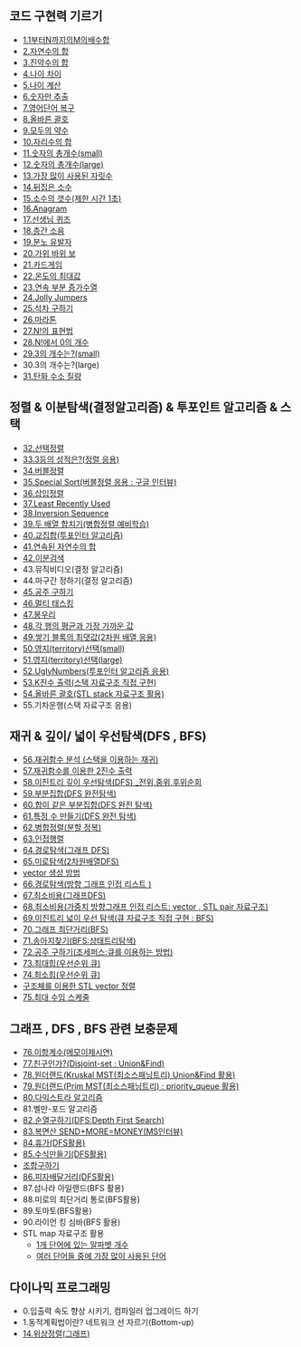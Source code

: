 ﻿## 코드 구현력 기르기

- [1.1부터N까지의M의배수합](1.implement/1.cpp)
- [2.자연수의 합](1.implement/2.cpp)
- [3.진약수의 합](1.implement/3.cpp)
- [4.나이 차이](1.implement/4.cpp)
- [5.나이 계산](1.implement/5.cpp)
- [6.숫자만 추출](1.implement/6.cpp)
- [7.영어단어 복구](1.implement/7.cpp)
- [8.올바른 괄호](1.implement/8.cpp)
- [9.모두의 약수](1.implement/9.cpp)
- [10.자리수의 합](1.implement/10.cpp)
- [11.숫자의 총개수(small)](1.implement/11.cpp)
- [12.숫자의 총개수(large)](1.implement/12.cpp)
- [13.가장 많이 사용된 자릿수](1.implement/13.cpp)
- [14.뒤집은 소수](1.implement/14.cpp)
- [15.소수의 갯수(제한 시간 1초)](1.implement/15.cpp)
- [16.Anagram](1.implement/16.cpp)
- [17.선생님 퀴즈](1.implement/17.cpp)
- [18.층간 소음](1.implement/18.cpp)
- [19.분노 유발자](1.implement/19.cpp)
- [20.가위 바위 보](1.implement/20.cpp)
- [21.카드게임](1.implement/21.cpp)
- [22.온도의 최대값](1.implement/22.cpp)
- [23.연속 부분 증가수열](1.implement/23.cpp)
- [24.Jolly Jumpers](1.implement/24.cpp)
- [25.석차 구하기](1.implement/25.cpp)
- [26.마라톤](1.implement/26.cpp)
- [27.N!의 표현법](1.implement/27.cpp)
- [28.N!에서 0의 개수](1.implement/28.cpp)
- [29.3의 개수는?(small)](1.implement/29.cpp)
- 30.3의 개수는?(large)
- [31.탄화 수소 질량](1.implement/31.cpp)

## 정렬 & 이분탐색(결정알고리즘) & 투포인트 알고리즘 & 스택

- [32.선택정렬](2.sort_search/32.cpp)
- [33.3등의 성적은?(정렬 응용)](2.sort_search/33.cpp)
- [34.버블정렬](2.sort_search/34.cpp)
- [35.Special Sort(버블정렬 응용 : 구글 인터뷰)](2.sort_search/35.cpp)
- [36.삽입정렬](2.sort_search/36.cpp)
- [37.Least Recently Used](2.sort_search/37.cpp)
- [38.Inversion Sequence](2.sort_search/38.cpp)
- [39.두 배열 합치기(병합정렬 예비학습)](2.sort_search/39.cpp)
- [40.교집합(투포인터 알고리즘)](2.sort_search/40.cpp)
- [41.연속된 자연수의 합](2.sort_search/41.cpp)
- [42.이분검색](2.sort_search/42.cpp)
- 43.뮤직비디오(결정 알고리즘)
- 44.마구간 정하기(결정 알고리즘)
- [45.공주 구하기](2.sort_search/45.cpp)
- [46.멀티 태스킹](2.sort_search/46.cpp)
- [47.봉우리](2.sort_search/47.cpp)
- [48.각 행의 평균과 가장 가까운 값](2.sort_search/48.cpp)
- [49.쌓기 블록의 최댓값(2차원 배열 응용)](2.sort_search/49.cpp)
- [50.영지(territory)선택(small)](2.sort_search/50.cpp)
- [51.영지(territory)선택(large)](2.sort_search/51.cpp)
- [52.UglyNumbers(투포인터 알고리즘 응용)](2.sort_search/52.cpp)
- [53.K진수 출력(스택 자료구조 직접 구현)](2.sort_search/53.cpp)
- [54.올바른 괄호(STL stack 자료구조 활용)](2.sort_search/54.cpp)
- 55.기차운행(스택 자료구조 응용)

## 재귀 & 깊이/ 넓이 우선탐색(DFS , BFS)

- [56.재귀함수 분석 (스택을 이용하는 재귀)](3.recur/56.cpp)
- [57.재귀함수를 이용한 2진수 출력](3.recur/57.cpp)
- [58.이진트리 깊이 우선탐색(DFS) _전위,중위,후위순회](3.recur/58.cpp)
- [59.부분집합(DFS 완전탐색)](3.recur/59.cpp)
- [60.합이 같은 부분집합(DFS 완전 탐색)](3.recur/60.cpp)
- [61.특정 수 만들기(DFS 완전 탐색)](3.recur/61.cpp)
- [62.병합정렬(분할 정복)](3.recur/62.cpp)
- [63.인접행렬](3.recur/63.cpp)
- [64.경로탐색(그래프 DFS)](3.recur/64.cpp)
- [65.미로탐색(2차원배열DFS)](3.recur/65.cpp)
- [vector 생성 방법](3.recur/vector.cpp)
- [66.경로탐색(방향 그래프 인접 리스트 )](3.recur/66.cpp)
- [67.최소비용(그래프DFS)](3.recur/67.cpp)
- [68.최소비용(가중치 방향그래프 인접 리스트: vector , STL pair 자료구조)](3.recur/68.cpp)
- [69.이진트리 넓이 우선 탐색(큐 자료구조 직접 구현 : BFS)](3.recur/69.cpp)
- [70.그래프 최단거리(BFS)](3.recur/70.cpp)
- [71.송아지찾기(BFS:상태트리탐색)](3.recur/71.cpp)
- [72.공주 구하기(조세퍼스:큐를 이용하는 방법)](3.recur/72.cpp)
- [73.최대힙(우선순위 큐)](3.recur/73.cpp)
- [74.최소힙(우선순위 큐)](3.recur/74.cpp)
- [구조체를 이용한 STL vector 정렬](3.recur/stl_sort.cpp)
- [75.최대 수입 스케줄](3.recur/75.cpp)

## 그래프 , DFS , BFS 관련 보충문제

- [76.이항계수(메모이제시연)](4.graph/76.cpp)
- [77.친구인가?(Disjoint-set : Union&Find)](4.graph/77.cpp)
- [78.원더랜드(Kruskal MST(최소스패닝트리) Union&Find 활용)](4.graph/78.cpp)
- [79.원더랜드(Prim MST(최소스패닝트리) : priority_queue 활용)](4.graph/79.cpp)
- [80.다익스트라 알고리즘](4.graph/80.cpp)
- 81.벨만-포드 알고리즘
- [82.순열구하기(DFS:Depth First Search)](4.graph/82.cpp)
- [83.복면산 SEND+MORE=MONEY(MS인터뷰)](4.graph/83.cpp)
- [84.휴가(DFS활용)](4.graph/84.cpp)
- [85.수식만들기(DFS활용)](4.graph/85.cpp)
- [조합구하기](4.graph/combination.cpp)
- [86.피자배달거리(DFS활용)](../solved/gold5/15686.cpp)
- 87.섬나라 아일랜드(BFS 활용)
- 88.미로의 최단거리 통로(BFS활용)
- 89.토마토(BFS활용)
- 90.라이언 킹 심바(BFS 활용)
- STL map 자료구조 활용
  - [1개 단어에 있는 알파벳 개수](4.graph/map.cpp)
  - [여러 단어들 중에 가장 많이 사용된 단어](4.graph/map2.cpp)

## 다이나믹 프로그래밍

- 0.입출력 속도 향상 시키기, 컴파일러 업그레이드 하기
- 1.동적계획법이란? 네트워크 선 자르기(Bottom-up)
- [14.위상정렬(그래프)](5.dp/topological.cpp)